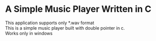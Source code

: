 # A Simple Music Player Written in C
This application supports only *.wav format</br>
This is a simple music player built with double pointer in c.</br>
Works only in windows</br>

